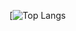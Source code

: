 [![Top Langs](https://github-readme-stats.vercel.app/api/top-langs/?username=MassimilianoBattelli&layout=compact&theme=radical&langs_count=8/github.com/MassimilianoBattelli/github-readme-stats)
<!--
**MassimilianoBattelli/MassimilianoBattelli** is a ✨ _special_ ✨ repository because its `README.md` (this file) appears on your GitHub profile.

Here are some ideas to get you started:

- 🔭 I’m currently working on ...
- 🌱 I’m currently learning ...
- 👯 I’m looking to collaborate on ...
- 🤔 I’m looking for help with ...
- 💬 Ask me about ...
- 📫 How to reach me: ...
- 😄 Pronouns: ...
- ⚡ Fun fact: ...
-->
